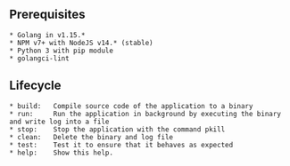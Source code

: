 ## Prerequisites

    * Golang in v1.15.*
    * NPM v7+ with NodeJS v14.* (stable)
    * Python 3 with pip module
    * golangci-lint

## Lifecycle

    * build:   Compile source code of the application to a binary
    * run:     Run the application in background by executing the binary and write log into a file
    * stop:    Stop the application with the command pkill
    * clean:   Delete the binary and log file
    * test:    Test it to ensure that it behaves as expected
    * help:    Show this help.